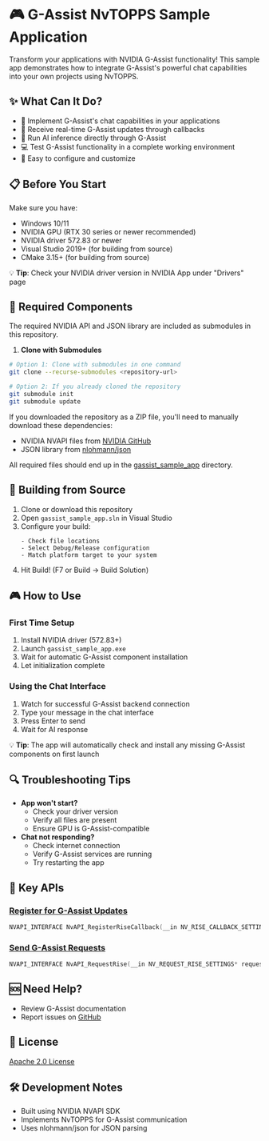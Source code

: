 # 🎮 G-Assist NvTOPPS Sample Application

Transform your applications with NVIDIA G-Assist functionality! This sample app demonstrates how to integrate G-Assist's powerful chat capabilities into your own projects using NvTOPPS.

## ✨ What Can It Do?
- 🤖 Implement G-Assist's chat capabilities in your applications
- 🔄 Receive real-time G-Assist updates through callbacks
- 🚀 Run AI inference directly through G-Assist
- 💻 Test G-Assist functionality in a complete working environment
- 🔧 Easy to configure and customize

## 📋 Before You Start
Make sure you have:
- Windows 10/11
- NVIDIA GPU (RTX 30 series or newer recommended)
- NVIDIA driver 572.83 or newer
- Visual Studio 2019+ (for building from source)
- CMake 3.15+ (for building from source)

💡 **Tip**: Check your NVIDIA driver version in NVIDIA App under "Drivers" page

## 🔧 Required Components

The required NVIDIA API and JSON library are included as submodules in this repository.

1. **Clone with Submodules**
```bash
# Option 1: Clone with submodules in one command
git clone --recurse-submodules <repository-url>

# Option 2: If you already cloned the repository
git submodule init
git submodule update
```

If you downloaded the repository as a ZIP file, you'll need to manually download these dependencies:
- NVIDIA NVAPI files from [NVIDIA GitHub](https://github.com/NVIDIA/nvapi.git)
- JSON library from [nlohmann/json](https://github.com/nlohmann/json.git)

All required files should end up in the [gassist_sample_app](./gassist_sample_app) directory.

## 🚀 Building from Source

1. Clone or download this repository
2. Open `gassist_sample_app.sln` in Visual Studio
3. Configure your build:
   ```
   - Check file locations
   - Select Debug/Release configuration
   - Match platform target to your system
   ```
4. Hit Build! (F7 or Build → Build Solution)

## 🎮 How to Use

### First Time Setup
1. Install NVIDIA driver (572.83+)
2. Launch `gassist_sample_app.exe`
3. Wait for automatic G-Assist component installation
4. Let initialization complete

### Using the Chat Interface
1. Watch for successful G-Assist backend connection
2. Type your message in the chat interface
3. Press Enter to send
4. Wait for AI response

💡 **Tip**: The app will automatically check and install any missing G-Assist components on first launch

## 🔍 Troubleshooting Tips
- **App won't start?**
  - Check your driver version
  - Verify all files are present
  - Ensure GPU is G-Assist-compatible
- **Chat not responding?**
  - Check internet connection
  - Verify G-Assist services are running
  - Try restarting the app

## 🔌 Key APIs

### [Register for G-Assist Updates](https://github.com/NVIDIA/nvapi/blob/main/nvapi.h#L25283)
```C++
NVAPI_INTERFACE NvAPI_RegisterRiseCallback(__in NV_RISE_CALLBACK_SETTINGS* pCallbackSettings)
```

### [Send G-Assist Requests](https://github.com/NVIDIA/nvapi/blob/main/nvapi.h#L25344)
```C++
NVAPI_INTERFACE NvAPI_RequestRise(__in NV_REQUEST_RISE_SETTINGS* requestContent)
```

## 🆘 Need Help?
- Review G-Assist documentation
- Report issues on [GitHub](https://github.com/nvidia/g-assist)

## 📄 License
[Apache 2.0 License](./LICENSE)

## 🛠️ Development Notes
- Built using NVIDIA NVAPI SDK
- Implements NvTOPPS for G-Assist communication
- Uses nlohmann/json for JSON parsing